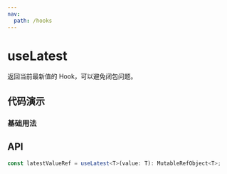 ```yaml
---
nav:
  path: /hooks
---
```


# useLatest

返回当前最新值的 Hook，可以避免闭包问题。

## 代码演示

### 基础用法

<code hideActions='["CSB"]' src="./example/example.tsx"></code>

## API

```typescript
const latestValueRef = useLatest<T>(value: T): MutableRefObject<T>;
```
